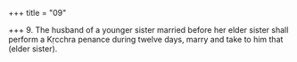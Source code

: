 +++
title = "09"

+++
9. The husband of a younger sister married before her elder sister shall perform a Kṛcchra penance during twelve days, marry and take to him that (elder sister).
